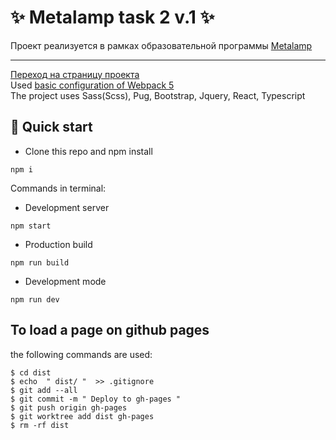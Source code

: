 # ✨ Metalamp task 2 v.1 ✨
Проект реализуется в рамках образовательной программы [Metalamp](https://www.metalamp.ru/education)  
<hr>

[Переход на страницу проекта](https://milanick.github.io/hotel-toxin/)  
Used [basic configuration of Webpack 5](https://github.com/MilaNick/webpack-template)  
The project uses Sass(Scss), Pug, Bootstrap, Jquery, React, Typescript

## 🚀 Quick start
- Clone this repo and npm install
```
npm i
```
Commands in terminal:  
- Development server
```
npm start
```
- Production build
```
npm run build
```
- Development mode
```
npm run dev
```

## To load a page on github pages  
the following commands are used:

```
$ cd dist
$ echo  " dist/ "  >> .gitignore
$ git add --all
$ git commit -m " Deploy to gh-pages "
$ git push origin gh-pages
$ git worktree add dist gh-pages
$ rm -rf dist
```
